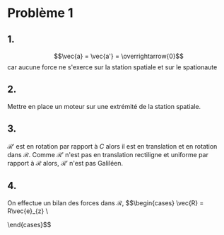 # Problème 1
## 1.
$$\vec{a} = \vec{a'} = \overrightarrow{0}$$
car aucune force ne s'exerce sur la station spatiale et sur le spationaute

## 2.
Mettre en place un moteur sur une extrémité de la station spatiale. 

## 3.
$\mathcal{R}'$ est en rotation par rapport à $C$ alors il est en translation et en rotation dans $\mathcal{R}$. 
Comme $\mathcal{R}'$ n'est pas en translation rectiligne et uniforme par rapport à $\mathcal{R}$ alors, $\mathcal{R}'$ n'est pas Galiléen.

## 4.
On effectue un bilan des forces dans $\mathcal{R}$, 
$$\begin{cases}
\vec{R} = R\vec{e}_{z} \\

\end{cases}$$
